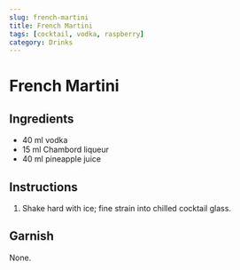 ```yaml
---
slug: french-martini
title: French Martini
tags: [cocktail, vodka, raspberry]
category: Drinks
---
```


# French Martini

## Ingredients

- 40 ml vodka
- 15 ml Chambord liqueur
- 40 ml pineapple juice

## Instructions

1. Shake hard with ice; fine strain into chilled cocktail glass.

## Garnish

None.

